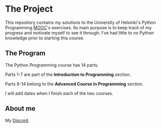 # The Project 
This repository contains my solutions to the University of Helsinki's Python Programming [MOOC](https://programming-23.mooc.fi/)'s exercises. Its main purpose is to keep track of my progress and motivate myself to see it through. I've had little to no Python knowledge prior to starting this course.

## The Program
The Python Programming course has 14 parts. 

Parts 1-7 are part of the **Introduction to Programming** section.

Parts 8-14 belong to the **Advanced Course in Programming** section.

I will add dates when I finish each of the two courses.

## About me

My [Discord](https://discordapp.com/users/540832307133546496).

